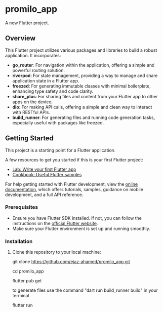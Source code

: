 # promilo_app

A new Flutter project.

## Overview

This Flutter project utilizes various packages and libraries to build a robust application. It incorporates:

- **go_router**: For navigation within the application, offering a simple and powerful routing solution.
- **riverpod**: For state management, providing a way to manage and share application state in a Flutter app.
- **freezed**: For generating immutable classes with minimal boilerplate, enhancing type safety and code clarity.
- **share_plus**: For sharing files and content from your Flutter app to other apps on the device.
- **dio**: For making API calls, offering a simple and clean way to interact with RESTful APIs.
- **build_runner**: For generating files and running code generation tasks, especially useful with packages like freezed.


## Getting Started

This project is a starting point for a Flutter application.

A few resources to get you started if this is your first Flutter project:

- [Lab: Write your first Flutter app](https://docs.flutter.dev/get-started/codelab)
- [Cookbook: Useful Flutter samples](https://docs.flutter.dev/cookbook)

For help getting started with Flutter development, view the
[online documentation](https://docs.flutter.dev/), which offers tutorials,
samples, guidance on mobile development, and a full API reference.

### Prerequisites

- Ensure you have Flutter SDK installed. If not, you can follow the instructions on the [official Flutter website](https://flutter.dev/docs/get-started/install).
- Make sure your Flutter environment is set up and running smoothly.

### Installation

1. Clone this repository to your local machine:

   git clone https://github.com/ejaz-ahamed/promilo_app.git

   cd promilo_app

   flutter pub get

   to generate files use the command "dart run build_runner build" in your terminal

   flutter run
